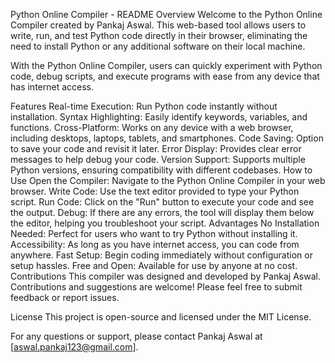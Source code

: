 Python Online Compiler - README
Overview
Welcome to the Python Online Compiler created by Pankaj Aswal. This web-based tool allows users to write, run, and test Python code directly in their browser, eliminating the need to install Python or any additional software on their local machine.

With the Python Online Compiler, users can quickly experiment with Python code, debug scripts, and execute programs with ease from any device that has internet access.

Features
Real-time Execution: Run Python code instantly without installation.
Syntax Highlighting: Easily identify keywords, variables, and functions.
Cross-Platform: Works on any device with a web browser, including desktops, laptops, tablets, and smartphones.
Code Saving: Option to save your code and revisit it later.
Error Display: Provides clear error messages to help debug your code.
Version Support: Supports multiple Python versions, ensuring compatibility with different codebases.
How to Use
Open the Compiler: Navigate to the Python Online Compiler in your web browser.
Write Code: Use the text editor provided to type your Python script.
Run Code: Click on the "Run" button to execute your code and see the output.
Debug: If there are any errors, the tool will display them below the editor, helping you troubleshoot your script.
Advantages
No Installation Needed: Perfect for users who want to try Python without installing it.
Accessibility: As long as you have internet access, you can code from anywhere.
Fast Setup: Begin coding immediately without configuration or setup hassles.
Free and Open: Available for use by anyone at no cost.
Contributions
This compiler was designed and developed by Pankaj Aswal. Contributions and suggestions are welcome! Please feel free to submit feedback or report issues.

License
This project is open-source and licensed under the MIT License.

For any questions or support, please contact Pankaj Aswal at [aswal.pankaj123@gmail.com].
